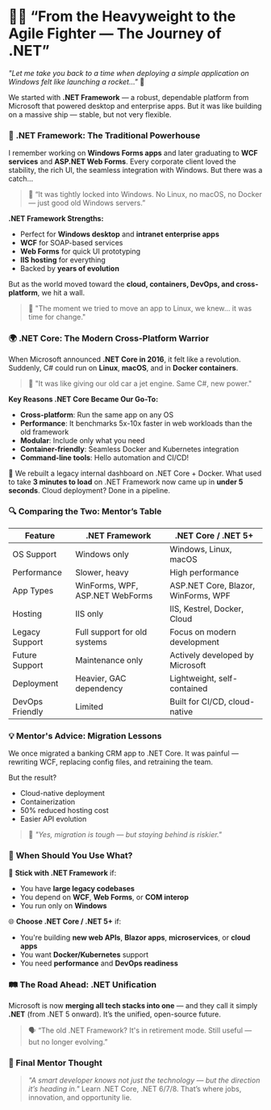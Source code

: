 
# 👨‍🏫  “From the Heavyweight to the Agile Fighter — The Journey of .NET”

*"Let me take you back to a time when deploying a simple application on Windows felt like launching a rocket…"* 🚀

We started with **.NET Framework** — a robust, dependable platform from Microsoft that powered desktop and enterprise apps. But it was like building on a massive ship — stable, but not very flexible.


### 🧱 **.NET Framework: The Traditional Powerhouse**

I remember working on **Windows Forms apps** and later graduating to **WCF services** and **ASP.NET Web Forms**. Every corporate client loved the stability, the rich UI, the seamless integration with Windows. But there was a catch…

> 🔐 “It was tightly locked into Windows. No Linux, no macOS, no Docker — just good old Windows servers.”

**.NET Framework Strengths:**

* Perfect for **Windows desktop** and **intranet enterprise apps**
* **WCF** for SOAP-based services
* **Web Forms** for quick UI prototyping
* **IIS hosting** for everything
* Backed by **years of evolution**

But as the world moved toward the **cloud, containers, DevOps, and cross-platform**, we hit a wall.

> 🎯 "The moment we tried to move an app to Linux, we knew\... it was time for change."


### 🌍 **.NET Core: The Modern Cross-Platform Warrior**

When Microsoft announced **.NET Core in 2016**, it felt like a revolution. Suddenly, C# could run on **Linux**, **macOS**, and in **Docker containers**.

> 🔄 "It was like giving our old car a jet engine. Same C#, new power."

**Key Reasons .NET Core Became Our Go-To:**

* **Cross-platform**: Run the same app on any OS
* **Performance**: It benchmarks 5x-10x faster in web workloads than the old framework
* **Modular**: Include only what you need
* **Container-friendly**: Seamless Docker and Kubernetes integration
* **Command-line tools**: Hello automation and CI/CD!

📌 We rebuilt a legacy internal dashboard on .NET Core + Docker. What used to take **3 minutes to load** on .NET Framework now came up in **under 5 seconds**. Cloud deployment? Done in a pipeline.

### 🔍 **Comparing the Two: Mentor’s Table**

| Feature         | .NET Framework                  | .NET Core / .NET 5+                 |
| --------------- | ------------------------------- | ----------------------------------- |
| OS Support      | Windows only                    | Windows, Linux, macOS               |
| Performance     | Slower, heavy                   | High performance                    |
| App Types       | WinForms, WPF, ASP.NET WebForms | ASP.NET Core, Blazor, WinForms, WPF |
| Hosting         | IIS only                        | IIS, Kestrel, Docker, Cloud         |
| Legacy Support  | Full support for old systems    | Focus on modern development         |
| Future Support  | Maintenance only                | Actively developed by Microsoft     |
| Deployment      | Heavier, GAC dependency         | Lightweight, self-contained         |
| DevOps Friendly | Limited                         | Built for CI/CD, cloud-native       |


### 💡 Mentor's Advice: Migration Lessons

We once migrated a banking CRM app to .NET Core. It was painful — rewriting WCF, replacing config files, and retraining the team.

But the result?

* Cloud-native deployment
* Containerization
* 50% reduced hosting cost
* Easier API evolution

> 🧠 *"Yes, migration is tough — but staying behind is riskier."*


### 🚦 **When Should You Use What?**

🧳 **Stick with .NET Framework** if:

* You have **large legacy codebases**
* You depend on **WCF**, **Web Forms**, or **COM interop**
* You run only on **Windows**

🌐 **Choose .NET Core / .NET 5+** if:

* You're building **new web APIs**, **Blazor apps**, **microservices**, or **cloud apps**
* You want **Docker/Kubernetes** support
* You need **performance** and **DevOps readiness**

### 🛤️ **The Road Ahead: .NET Unification**

Microsoft is now **merging all tech stacks into one** — and they call it simply **.NET** (from .NET 5 onward). It’s the unified, open-source future.

> 🗣️ “The old .NET Framework? It's in retirement mode. Still useful — but no longer evolving.”


### 🏁 Final Mentor Thought

> *"A smart developer knows not just the technology — but the direction it’s heading in."*
> Learn .NET Core, .NET 6/7/8. That’s where jobs, innovation, and opportunity lie.


